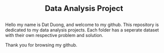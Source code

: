 <font size="5">**<h3 style="text-align: center;">Data Analysis Project</h3>**</font>
##

Hello my name is Dat Duong, and welcome to my github.
This repository is dedicated to my data analysis projects.
Each folder has a seperate dataset with their own respective problem
and solution.

Thank you for browsing my github.








